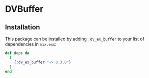 # DVBuffer

## Installation

This package can be installed by adding `:dv_ex_buffer` to your list of dependencies in `mix.exs`:

```elixir
def deps do
  [
    {:dv_ex_buffer "~> 0.3.0"}
  ]
end
```
